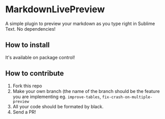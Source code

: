 # MarkdownLivePreview

A simple plugin to preview your markdown as you type right in Sublime Text.
No dependencies!

## How to install

It's available on package control!

## How to contribute

1. Fork this repo
2. Make your own branch (the name of the branch should be the feature you are
   implementing eg. `improve-tables`, `fix-crash-on-multiple-preview`
3. All your code should be formated by black.
4. Send a PR!


